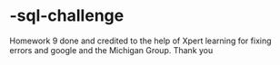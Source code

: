 # -sql-challenge

Homework 9 done and credited to the help of Xpert learning for fixing errors and  google and the  Michigan Group. Thank you
